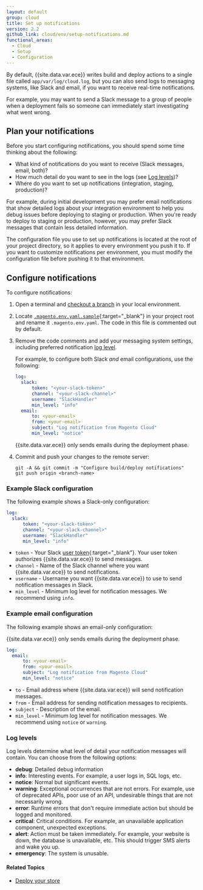 ```yaml
---
layout: default
group: cloud
title: Set up notifications
version: 2.2
github_link: cloud/env/setup-notifications.md
functional_areas:
  - Cloud
  - Setup
  - Configuration
---
```


By default, {{site.data.var.ece}} writes build and deploy actions to a single file called `app/var/log/cloud.log`, but you can also send logs to messaging systems, like Slack and email, if you want to receive real-time notifications.

For example, you may want to send a Slack message to a group of people when a deployment fails so someone can immediately start investigating what went wrong.

## Plan your notifications
Before you start configuring notifications, you should spend some time thinking about the following:

-   What kind of notifications do you want to receive (Slack messages, email, both)?
-   How much detail do you want to see in the logs (see [Log levels](#log-levels))?
-   Where do you want to set up notifications (integration, staging, production)?

For example, during initial development you may prefer email notifications that show detailed logs about your integration environment to help you debug issues before deploying to staging or production. When you're ready to deploy to staging or production, however, you may prefer Slack messages that contain less detailed information.

<div class="bs-callout bs-callout-warning" markdown="1">
The configuration file you use to set up notifications is located at the root of your project directory, so it applies to every environment you push it to. If you want to customize notifications per environment, you must modify the configuration file before pushing it to that environment.
</div>

## Configure notifications
To configure notifications:

1.  Open a terminal and [checkout a branch]({{page.baseurl}}cloud/before/before-setup-env-2_clone.html#branch) in your local environment.
2.  Locate [`.magento.env.yaml.sample`](https://github.com/magento/magento-cloud/blob/master/.magento.env.yaml.sample){:target="\_blank"} in your project root and rename it `.magento.env.yaml`. The code in this file is commented out by default.
2.  Remove the code comments and add your messaging system settings, including preferred notification [log level](#log-levels).

    For example, to configure both Slack _and_ email configurations, use the following:

    ```yaml
    log:
      slack:
          token: "<your-slack-token>"
          channel: "<your-slack-channel>"
          username: "SlackHandler"
          min_level: "info"
      email:
          to: <your-email>
          from: <your-email>
          subject: "Log notification from Magento Cloud"
          min_level: "notice"
    ```

    <div class="bs-callout bs-callout-info" id="info" markdown="1">
    {{site.data.var.ece}} only sends emails during the deployment phase.
    </div>
4. Commit and push your changes to the remote server:

    ```
    git -A && git commit -m "Configure build/deploy notifications"
    git push origin <branch-name>
    ```

### Example Slack configuration
The following example shows a Slack-only configuration:

```yaml
log:
  slack:
      token: "<your-slack-token>"
      channel: "<your-slack-channel>"
      username: "SlackHandler"
      min_level: "info"
```

-   `token` - Your Slack [user token](https://api.slack.com/docs/token-types#user){:target="\_blank"}. Your user token authorizes {{site.data.var.ece}} to send messages.
-   `channel` - Name of the Slack channel where you want {{site.data.var.ece}} to send notifications.
-   `username` - Username you want {{site.data.var.ece}} to use to send notification messages in Slack.
-   `min_level` - Minimum log level for notification messages. We recommend using `info`.

### Example email configuration
The following example shows an email-only configuration:

<div class="bs-callout bs-callout-info" id="info" markdown="1">
{{site.data.var.ece}} only sends emails during the deployment phase.
</div>

```yml
log:
  email:
      to: <your-email>
      from: <your-email>
      subject: "Log notification from Magento Cloud"
      min_level: "notice"
```

-   `to` - Email address where {{site.data.var.ece}} will send notification messages.
-   `from` - Email address for sending notification messages to recipients.
-   `subject` - Description of the email.
-   `min_level` - Minimum log level for notification messages. We recommend using `notice` or `warning`.

### Log levels
Log levels determine what level of detail your notification messages will contain. You can choose from the following options:

-   **debug**: Detailed debug information
-   **info**: Interesting events. For example, a user logs in, SQL logs, etc.
-   **notice**: Normal but significant events.
-   **warning**: Exceptional occurrences that are not errors. For example, use of deprecated APIs, poor use of an API, undesirable things that are not necessarily wrong.
-   **error**: Runtime errors that don't require immediate action but should be logged and monitored.
-   **critical**: Critical conditions. For example, an unavailable application component, unexpected exceptions.
-   **alert**: Action must be taken immediately. For example, your website is down, the database is unavailable, etc. This should trigger SMS alerts and wake you up.
-   **emergency**: The system is unusable.

#### Related Topics
-   [Deploy your store]({{page.baseurl}}cloud/live/stage-prod-live.html)
